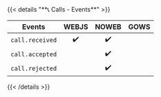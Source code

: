 <div></div>
{{< details "**📞 Calls - Events**" >}}

| **Events**      | WEBJS | NOWEB | GOWS |
| --------------- | :---: | :---: | :--- |
| `call.received` |  ✔️   |  ✔️   |      |
| `call.accepted` |       |  ✔️   |      |
| `call.rejected` |       |  ✔️   |      |

{{< /details >}}
